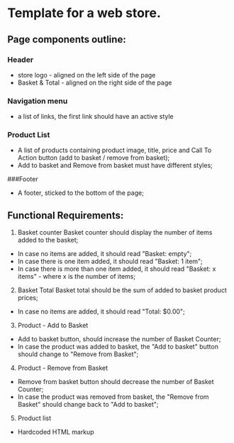 # Template for a web store.
## Page components outline:

### Header
* store logo - aligned on the left side of the page
* Basket & Total - aligned on the right side of the page

### Navigation menu
* a list of links, the first link should have an active style

### Product List
* A list of products containing product image, title, price and Call To Action button (add to basket / remove from basket);
* Add to basket and Remove from basket must have different styles;

###Footer
* A footer, sticked to the bottom of the page;

## Functional Requirements:
1. Basket counter
Basket counter should display the number of items added to the basket;
- In case no items are added, it should read "Basket: empty";
- In case there is one item added, it should read "Basket: 1 item";
- In case there is more than one item added, it should read "Basket: x items" - where x is the number of items;

2. Basket Total
Basket total should be the sum of added to basket product prices;
- In case no items are added, it should read "Total: $0.00";

3. Product - Add to Basket
- Add to basket button, should increase the number of Basket Counter;
- In case the product was added to basket, the "Add to basket" button should change to "Remove from Basket";

4. Product - Remove from Basket
- Remove from basket button should decrease the number of Basket Counter;
- In case the product was removed from basket, the "Remove from Basket" should change back to "Add to basket";

5. Product list
- Hardcoded HTML markup
